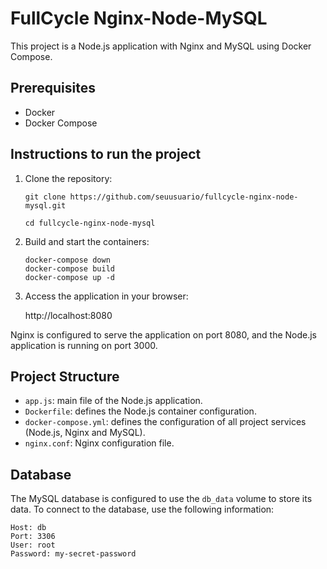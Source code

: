 # FullCycle Nginx-Node-MySQL

This project is a Node.js application with Nginx and MySQL using Docker Compose.

## Prerequisites

- Docker
- Docker Compose

## Instructions to run the project

1. Clone the repository:

   ``` git clone https://github.com/seuusuario/fullcycle-nginx-node-mysql.git ```
    
   ``` cd fullcycle-nginx-node-mysql ```
    
2. Build and start the containers:

    ```
    docker-compose down 
    docker-compose build
    docker-compose up -d
    ```

3. Access the application in your browser:

    http://localhost:8080

Nginx is configured to serve the application on port 8080, and the Node.js application is running on port 3000.

## Project Structure

- `app.js`: main file of the Node.js application.
- `Dockerfile`: defines the Node.js container configuration.
- `docker-compose.yml`: defines the configuration of all project services (Node.js, Nginx and MySQL).
- `nginx.conf`: Nginx configuration file.

## Database

The MySQL database is configured to use the `db_data` volume to store its data. To connect to the database, use the following information:

```
Host: db
Port: 3306
User: root
Password: my-secret-password
```